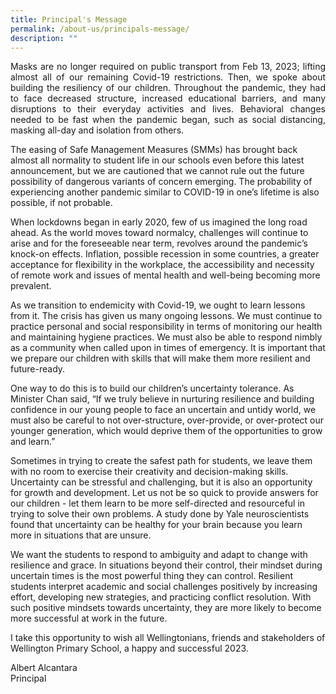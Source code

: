 ```yaml
---
title: Principal's Message
permalink: /about-us/principals-message/
description: ""
---
```

<p align="justify">
Masks are no longer required on public transport from Feb 13, 2023; lifting almost all of our remaining Covid-19 restrictions. Then, we spoke about building the resiliency of our children. Throughout the pandemic, they had to face decreased structure, increased educational barriers, and many disruptions to their everyday activities and lives. Behavioral changes needed to be fast when the pandemic began, such as social distancing, masking all-day and isolation from others.
	<br>

The easing of Safe Management Measures (SMMs) has brought back almost all normality to student life in our schools even before this latest announcement, but we are cautioned that we cannot rule out the future possibility of dangerous variants of concern emerging. The probability of experiencing another pandemic similar to COVID-19 in one’s lifetime is also possible, if not probable. <br>

When lockdowns began in early 2020, few of us imagined the long road ahead. As the world moves toward normalcy, challenges will continue to arise and for the foreseeable near term, revolves around the pandemic’s knock-on effects. Inflation, possible recession in some countries, a greater acceptance for flexibility in the workplace, the accessibility and necessity of remote work and issues of mental health and well-being becoming more prevalent.

As we transition to endemicity with Covid-19, we ought to learn lessons from it. The crisis has given us many ongoing lessons. We must continue to practice personal and social responsibility in terms of monitoring our health and maintaining hygiene practices. We must also be able to respond nimbly as a community when called upon in times of emergency. It is important that we prepare our children with skills that will make them more resilient and future-ready.

One way to do this is to build our children’s uncertainty tolerance. As Minister Chan said, “If we truly believe in nurturing resilience and building confidence in our young people to face an uncertain and untidy world, we must also be careful to not over-structure, over-provide, or over-protect our younger generation, which would deprive them of the opportunities to grow and learn.”

Sometimes in trying to create the safest path for students, we leave them with no room to exercise their creativity and decision-making skills. Uncertainty can be stressful and challenging, but it is also an opportunity for growth and development. Let us not be so quick to provide answers for our children - let them learn to be more self-directed and resourceful in trying to solve their own problems. A study done by Yale neuroscientists found that uncertainty can be healthy for your brain because you learn more in situations that are unsure.  

We want the students to respond to ambiguity and adapt to change with resilience and grace. In situations beyond their control, their mindset during uncertain times is the most powerful thing they can control. Resilient students interpret academic and social challenges positively by increasing effort, developing new strategies, and practicing conflict resolution. With such positive mindsets towards uncertainty, they are more likely to become more successful at work in the future.

I take this opportunity to wish all Wellingtonians, friends and stakeholders of Wellington Primary School, a happy and successful 2023.


Albert Alcantara <br>
Principal </p>